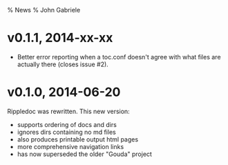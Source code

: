 % News
% John Gabriele

# v0.1.1, 2014-xx-xx

  * Better error reporting when a toc.conf doesn't agree
    with what files are actually there (closes issue #2).

# v0.1.0, 2014-06-20

Rippledoc was rewritten. This new version:

  * supports ordering of docs and dirs
  * ignores dirs containing no md files
  * also produces printable output html pages
  * more comprehensive navigation links
  * has now superseded the older "Gouda" project
